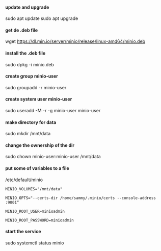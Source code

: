 #### update and upgrade
sudo apt update
sudo apt upgrade
#### get de .deb file
wget https://dl.min.io/server/minio/release/linux-amd64/minio.deb
#### install the .deb file
sudo dpkg -i minio.deb
#### create group minio-user
sudo groupadd -r minio-user
#### create system user minio-user
sudo useradd -M -r -g minio-user minio-user
#### make directory for data
sudo mkdir /mnt/data
#### change the ownership of the dir
sudo chown minio-user:minio-user /mnt/data
#### put some of variables to a file
/etc/default/minio

```
MINIO_VOLUMES="/mnt/data"

MINIO_OPTS="--certs-dir /home/sammy/.minio/certs --console-address :9001"

MINIO_ROOT_USER=minioadmin

MINIO_ROOT_PASSWORD=minioadmin
```
#### start the service
sudo systemctl status minio